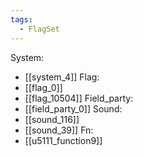 ```yaml
---
tags:
  - FlagSet
---
```

System:
- [[system_4]]
Flag:
- [[flag_0]]
- [[flag_10504]]
Field_party:
- [[field_party_0]]
Sound:
- [[sound_116]]
- [[sound_39]]
Fn:
- [[u5111_function9]]
